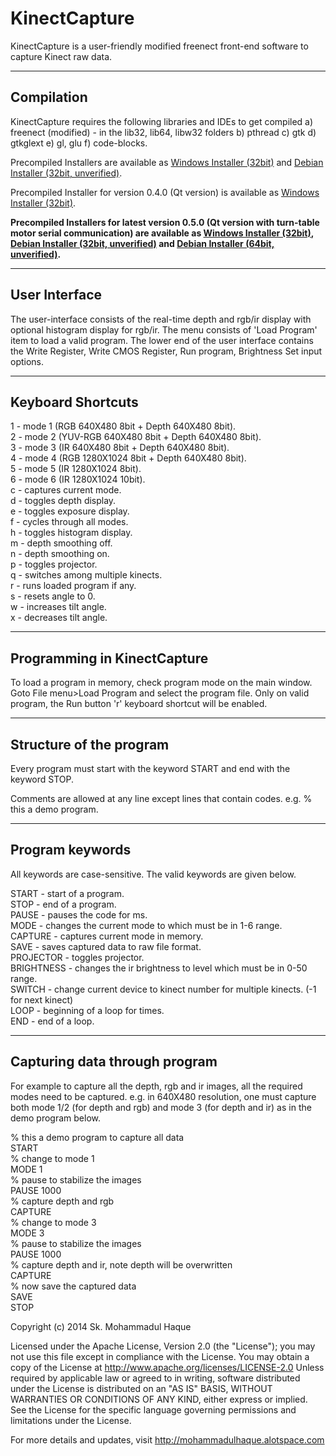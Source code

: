 KinectCapture
=============

KinectCapture is a user-friendly modified freenect front-end software to capture Kinect raw data.

-----------
Compilation
-----------
KinectCapture requires the following libraries and IDEs to get compiled
a) freenect (modified) - in the lib32, lib64, libw32 folders
b) pthread
c) gtk
d) gtkglext
e) gl, glu
f) code-blocks.

Precompiled Installers are available as [Windows Installer (32bit)](http://mohammadulhaque.alotspace.com/download.php?id=56285) and [Debian Installer (32bit, unverified)](http://mohammadulhaque.alotspace.com/download.php?id=56286).

Precompiled Installer for version 0.4.0 (Qt version) is available as [Windows Installer (32bit)](http://mohammadulhaque.alotspace.com/download.php?id=56281).

**Precompiled Installers for latest version 0.5.0 (Qt version with turn-table motor serial communication) are available as [Windows Installer (32bit)](http://mohammadulhaque.alotspace.com/download.php?id=56282), [Debian Installer (32bit, unverified)](http://mohammadulhaque.alotspace.com/download.php?id=56283) and [Debian Installer (64bit, unverified)](http://mohammadulhaque.alotspace.com/download.php?id=56284).**


--------------
User Interface
--------------
The user-interface consists of the real-time depth and rgb/ir display with optional histogram display for rgb/ir. The menu consists of 'Load Program' item to load a valid program. The lower end of the user interface contains the Write Register, Write CMOS Register, Run program, Brightness Set input options.


-------------------
Keyboard Shortcuts
-------------------
1 - mode 1 (RGB 640X480 8bit + Depth 640X480 8bit).  
2 - mode 2 (YUV-RGB 640X480 8bit + Depth 640X480 8bit).  
3 - mode 3 (IR 640X480 8bit + Depth 640X480 8bit).  
4 - mode 4 (RGB 1280X1024 8bit + Depth 640X480 8bit).  
5 - mode 5 (IR 1280X1024 8bit).  
6 - mode 6 (IR 1280X1024 10bit).  
c - captures current mode.  
d - toggles depth display.  
e - toggles exposure display.  
f - cycles through all modes.  
h - toggles histogram display.  
m - depth smoothing off.  
n - depth smoothing on.  
p - toggles projector.  
q - switches among multiple kinects.  
r - runs loaded program if any.  
s - resets angle to 0.  
w - increases tilt angle.  
x - decreases tilt angle.  


----------------------------
Programming in KinectCapture
----------------------------
To load a program in memory, check program mode on the main window.
Goto File menu>Load Program and select the program file.
Only on valid program, the Run button 'r' keyboard shortcut will be enabled.


------------------------
Structure of the program
------------------------
Every program must start with the keyword START and end with the keyword STOP.

Comments are allowed at any line except lines that contain codes. e.g.
% this a demo program.


----------------
Program keywords
----------------
All keywords are case-sensitive. The valid keywords are given below.

START - start of a program.  
STOP - end of a program.  
PAUSE <milliseconds> - pauses the code for <milliseconds> ms.  
MODE <value> - changes the current mode to <value> which must be in 1-6 range.  
CAPTURE - captures current mode in memory.  
SAVE - saves captured data to raw file format.  
PROJECTOR - toggles projector.  
BRIGHTNESS <value> - changes the ir brightness to <value> level which must be in 0-50 range.  
SWITCH <value> - change current device to kinect number <value> for multiple kinects. (-1 for next kinect)  
LOOP <value> - beginning of a loop for <value> times.  
END - end of a loop.  


------------------------------
Capturing data through program
------------------------------
For example to capture all the depth, rgb and ir images, all the required modes need to be captured. e.g. in 640X480 resolution, one must capture both mode 1/2 (for depth and rgb) and mode 3 (for depth and ir) as in the demo program below.

> 
% this a demo program to capture all data  
START  
% change to mode 1  
MODE 1  
% pause to stabilize the images  
PAUSE 1000  
% capture depth and rgb  
CAPTURE  
% change to mode 3  
MODE 3  
% pause to stabilize the images  
PAUSE 1000  
% capture depth and ir, note depth will be overwritten  
CAPTURE  
% now save the captured data  
SAVE  
STOP  
>


Copyright (c) 2014 Sk. Mohammadul Haque


Licensed under the Apache License, Version 2.0 (the "License");
you may not use this file except in compliance with the License.
You may obtain a copy of the License at http://www.apache.org/licenses/LICENSE-2.0
Unless required by applicable law or agreed to in writing, software distributed
under the License is distributed on an "AS IS" BASIS, WITHOUT WARRANTIES OR
CONDITIONS OF ANY KIND, either express or implied. See the License for the
specific language governing permissions and limitations under the License.


For more details and updates, visit http://mohammadulhaque.alotspace.com
